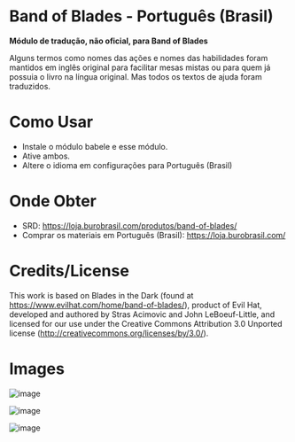 # Band of Blades - Português (Brasil)
<b>Módulo de tradução, não oficial, para Band of Blades</b>
<br>
<p>Alguns termos como nomes das ações e nomes das habilidades foram mantidos em inglês original para facilitar mesas mistas ou para quem já possuia o livro na língua original. Mas todos os textos de ajuda foram traduzidos. </p>

# Como Usar

- Instale o módulo babele e esse módulo.
- Ative ambos.
- Altere o idioma em configurações para Português (Brasil)

# Onde Obter
- SRD: https://loja.burobrasil.com/produtos/band-of-blades/
- Comprar os materiais em Português (Brasil): https://loja.burobrasil.com/

# Credits/License   
This work is based on Blades in the Dark (found at https://www.evilhat.com/home/band-of-blades/), product of Evil Hat, developed and authored by Stras Acimovic and John LeBoeuf-Little, and licensed for our use under the Creative Commons Attribution 3.0 Unported license (http://creativecommons.org/licenses/by/3.0/).

# Images

![image](https://user-images.githubusercontent.com/662913/172051214-e267900f-1303-4230-a07c-bc47f90cdbde.png)


![image](https://user-images.githubusercontent.com/662913/172063826-7230b294-c67c-4055-bd2d-df41ba8f280b.png)


![image](https://user-images.githubusercontent.com/662913/172050763-aae002f2-757e-48c2-8b0a-29e102d3f2d9.png)


